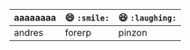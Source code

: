 
| aaaaaaaa | :smile: `:smile:` | :laughing: `:laughing:` |
|---|---|---|
| andres | forerp | pinzon |
